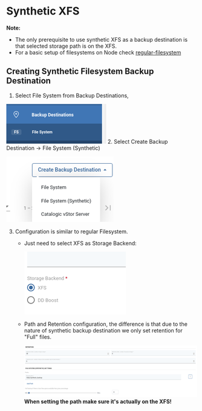 # Synthetic XFS



**Note:**

* The only prerequisite to use synthetic XFS as a backup destination is that selected storage path is on the XFS.  
* For a basic setup of filesystems on Node check [regular-filesystem](regular-filesystem.md)

## Creating Synthetic Filesystem Backup Destination

1. Select File System from Backup Destinations, 

![](../../../.gitbook/assets/backup-destination-file-system-synthetic-xfs-selectfs.png)
2. Select Create Backup Destination -> File System \(Synthetic\)

![](../../../.gitbook/assets/backup-destination-file-system-synthetic-xfs-selectsynth.png)

3. Configuration is similar to regular Filesystem. 
    * Just need to select XFS as Storage Backend:
      
      ![](../../../.gitbook/assets/backup-destination-file-system-synthetic-xfs-selectstorage.png)
   
    * Path and Retention configuration, the difference is that due to the nature of synthetic backup destination we only set retention for "Full" files. 
    
      ![](../../../.gitbook/assets/backup-destination-file-system-synthetic-xfs-selectretention.png)
   **When setting the path make sure it's actually on the XFS!**

